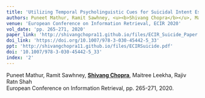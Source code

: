 ```yaml
---
title: 'Utilizing Temporal Psycholinguistic Cues for Suicidal Intent Estimation'
authors: Puneet Mathur, Ramit Sawhney, <u><b>Shivang Chopra</b></u>, Maitree Leekha, Rajiv Ratn Shah
venue: 'European Conference on Information Retrieval, ECIR 2020'
vol_date: 'pp. 265-271, 2020'
paper_link: 'http://shivangchopra11.github.io/files/ECIR_Suicide_Paper.pdf'
doi_link: 'https://doi.org/10.1007/978-3-030-45442-5_33'
ppt: 'http://shivangchopra11.github.io/files/ECIRSuicide.pdf'
doi: '10.1007/978-3-030-45442-5_33'
index: '2'
---
```

Puneet Mathur, Ramit Sawhney, <u><b>Shivang Chopra</b></u>, Maitree Leekha, Rajiv Ratn Shah  <br>
European Conference on Information Retrieval, pp. 265-271, 2020.
